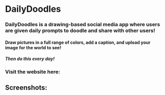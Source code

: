# DailyDoodles

### DailyDoodles is a drawing-based social media app where users are given daily prompts to doodle and share with other users!
#### Draw pictures in a full range of colors, add a caption, and upload your image for the world to see!
##### Then do this every day!
####
### Visit the website here:
####
## Screenshots:
